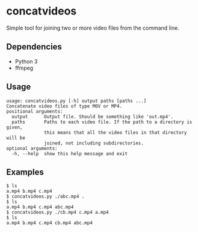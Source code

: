 concatvideos
============

Simple tool for joining two or more video files from the command line.

## Dependencies
* Python 3
* ffmpeg

## Usage
```
usage: concatvideos.py [-h] output paths [paths ...]
Concatenate video files of type MOV or MP4.
positional arguments:
  output      Output file. Should be something like 'out.mp4'.
  paths       Paths to each video file. If the path to a directory is given,
              this means that all the video files in that directory will be
              joined, not including subdirectories.
optional arguments:
  -h, --help  show this help message and exit
```

## Examples
```
$ ls
a.mp4 b.mp4 c.mp4
$ concatvideos.py ./abc.mp4 .
$ ls
a.mp4 b.mp4 c.mp4 abc.mp4
$ concatvideos.py ./cb.mp4 c.mp4 a.mp4
$ ls
a.mp4 b.mp4 c.mp4 cb.mp4 abc.mp4
```
